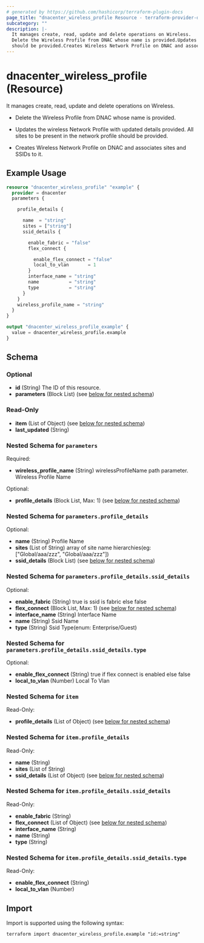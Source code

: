 ```yaml
---
# generated by https://github.com/hashicorp/terraform-plugin-docs
page_title: "dnacenter_wireless_profile Resource - terraform-provider-dnacenter"
subcategory: ""
description: |-
  It manages create, read, update and delete operations on Wireless.
  Delete the Wireless Profile from DNAC whose name is provided.Updates the wireless Network Profile with updated details provided. All sites to be present in the network profile
  should be provided.Creates Wireless Network Profile on DNAC and associates sites and SSIDs to it.
---
```


# dnacenter_wireless_profile (Resource)

It manages create, read, update and delete operations on Wireless.

- Delete the Wireless Profile from DNAC whose name is provided.

- Updates the wireless Network Profile with updated details provided. All sites to be present in the network profile
should be provided.

- Creates Wireless Network Profile on DNAC and associates sites and SSIDs to it.

## Example Usage

```terraform
resource "dnacenter_wireless_profile" "example" {
  provider = dnacenter
  parameters {

    profile_details {

      name  = "string"
      sites = ["string"]
      ssid_details {

        enable_fabric = "false"
        flex_connect {

          enable_flex_connect = "false"
          local_to_vlan       = 1
        }
        interface_name = "string"
        name           = "string"
        type           = "string"
      }
    }
    wireless_profile_name = "string"
  }
}

output "dnacenter_wireless_profile_example" {
  value = dnacenter_wireless_profile.example
}
```

<!-- schema generated by tfplugindocs -->
## Schema

### Optional

- **id** (String) The ID of this resource.
- **parameters** (Block List) (see [below for nested schema](#nestedblock--parameters))

### Read-Only

- **item** (List of Object) (see [below for nested schema](#nestedatt--item))
- **last_updated** (String)

<a id="nestedblock--parameters"></a>
### Nested Schema for `parameters`

Required:

- **wireless_profile_name** (String) wirelessProfileName path parameter. Wireless Profile Name

Optional:

- **profile_details** (Block List, Max: 1) (see [below for nested schema](#nestedblock--parameters--profile_details))

<a id="nestedblock--parameters--profile_details"></a>
### Nested Schema for `parameters.profile_details`

Optional:

- **name** (String) Profile Name
- **sites** (List of String) array of site name hierarchies(eg: ["Global/aaa/zzz", "Global/aaa/zzz"])
- **ssid_details** (Block List) (see [below for nested schema](#nestedblock--parameters--profile_details--ssid_details))

<a id="nestedblock--parameters--profile_details--ssid_details"></a>
### Nested Schema for `parameters.profile_details.ssid_details`

Optional:

- **enable_fabric** (String) true is ssid is fabric else false
- **flex_connect** (Block List, Max: 1) (see [below for nested schema](#nestedblock--parameters--profile_details--ssid_details--flex_connect))
- **interface_name** (String) Interface Name
- **name** (String) Ssid Name
- **type** (String) Ssid Type(enum: Enterprise/Guest)

<a id="nestedblock--parameters--profile_details--ssid_details--flex_connect"></a>
### Nested Schema for `parameters.profile_details.ssid_details.type`

Optional:

- **enable_flex_connect** (String) true if flex connect is enabled else false
- **local_to_vlan** (Number) Local To Vlan





<a id="nestedatt--item"></a>
### Nested Schema for `item`

Read-Only:

- **profile_details** (List of Object) (see [below for nested schema](#nestedobjatt--item--profile_details))

<a id="nestedobjatt--item--profile_details"></a>
### Nested Schema for `item.profile_details`

Read-Only:

- **name** (String)
- **sites** (List of String)
- **ssid_details** (List of Object) (see [below for nested schema](#nestedobjatt--item--profile_details--ssid_details))

<a id="nestedobjatt--item--profile_details--ssid_details"></a>
### Nested Schema for `item.profile_details.ssid_details`

Read-Only:

- **enable_fabric** (String)
- **flex_connect** (List of Object) (see [below for nested schema](#nestedobjatt--item--profile_details--ssid_details--flex_connect))
- **interface_name** (String)
- **name** (String)
- **type** (String)

<a id="nestedobjatt--item--profile_details--ssid_details--flex_connect"></a>
### Nested Schema for `item.profile_details.ssid_details.type`

Read-Only:

- **enable_flex_connect** (String)
- **local_to_vlan** (Number)

## Import

Import is supported using the following syntax:

```shell
terraform import dnacenter_wireless_profile.example "id:=string"
```
